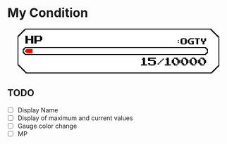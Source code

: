 # My Condition


<div align="center">
 <img src="./sample.svg" />
</div>

## TODO

- [ ] Display Name
- [ ] Display of maximum and current values
- [ ] Gauge color change
- [ ] MP
